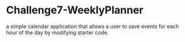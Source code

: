 # Challenge7-WeeklyPlanner
 a simple calendar application that allows a user to save events for each hour of the day by modifying starter code.
